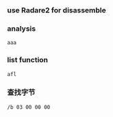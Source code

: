 ### use Radare2 for disassemble
### analysis
`aaa`
### list function
`afl`
### 查找字节
`/b 03 00 00 00`
